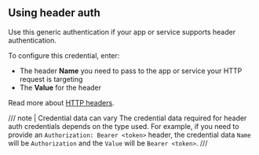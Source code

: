 ## Using header auth

Use this generic authentication if your app or service supports header authentication.

To configure this credential, enter:

- The header **Name** you need to pass to the app or service your HTTP request is targeting
- The **Value** for the header 

Read more about [HTTP headers](https://developer.mozilla.org/en-US/docs/Web/HTTP/Headers#authentication).

/// note | Credential data can vary
The credential data required for header auth credentials depends on the type used. For example, if you need to provide an `Authorization: Bearer <token>` header, the credential data `Name` will be `Authorization` and the `Value` will be `Bearer <token>`.
///		
